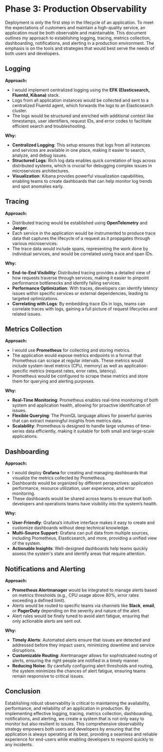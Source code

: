 # Phase 3: Production Observability

Deployment is only the first step in the lifecycle of an application. To meet the expectations of customers and maintain a high-quality service, an application must be both observable and maintainable. This document outlines my approach to establishing logging, tracing, metrics collection, dashboarding, notifications, and alerting in a production environment. The emphasis is on the tools and strategies that would best serve the needs of both users and developers.

## Logging

**Approach:**
- I would implement centralized logging using the **EFK (Elasticsearch, Fluentd, Kibana)** stack.
- Logs from all application instances would be collected and sent to a centralized Fluentd agent, which forwards the logs to an Elasticsearch cluster.
- The logs would be structured and enriched with additional context like timestamps, user identifiers, request IDs, and error codes to facilitate efficient search and troubleshooting.

**Why:**
- **Centralized Logging**: This setup ensures that logs from all instances and services are available in one place, making it easier to search, analyze, and debug issues.
- **Structured Logs**: Rich log data enables quick correlation of logs across distributed systems, which is crucial for debugging complex issues in microservices architectures.
- **Visualization**: Kibana provides powerful visualization capabilities, enabling teams to create dashboards that can help monitor log trends and spot anomalies early.

## Tracing

**Approach:**
- Distributed tracing would be established using **OpenTelemetry** and **Jaeger**.
- Each service in the application would be instrumented to produce trace data that captures the lifecycle of a request as it propagates through various microservices.
- The trace data would include spans, representing the work done by individual services, and would be correlated using trace and span IDs.

**Why:**
- **End-to-End Visibility**: Distributed tracing provides a detailed view of how requests traverse through services, making it easier to pinpoint performance bottlenecks and identify failing services.
- **Performance Optimization**: With traces, developers can identify latency issues within specific services or external dependencies, leading to targeted optimizations.
- **Correlating with Logs**: By embedding trace IDs in logs, teams can correlate traces with logs, gaining a full picture of request lifecycles and related issues.

## Metrics Collection

**Approach:**
- I would use **Prometheus** for collecting and storing metrics.
- The application would expose metrics endpoints in a format that Prometheus can scrape at regular intervals. These metrics would include system-level metrics (CPU, memory) as well as application-specific metrics (request rates, error rates, latency).
- Prometheus would be configured to scrape these metrics and store them for querying and alerting purposes.

**Why:**
- **Real-Time Monitoring**: Prometheus enables real-time monitoring of both system and application health, allowing for proactive identification of issues.
- **Flexible Querying**: The PromQL language allows for powerful queries that can extract meaningful insights from metrics data.
- **Scalability**: Prometheus is designed to handle large volumes of time-series data efficiently, making it suitable for both small and large-scale applications.

## Dashboarding

**Approach:**
- I would deploy **Grafana** for creating and managing dashboards that visualize the metrics collected by Prometheus.
- Dashboards would be organized by different perspectives: application performance, resource utilization, user experience, and error monitoring.
- These dashboards would be shared across teams to ensure that both developers and operations teams have visibility into the system’s health.

**Why:**
- **User-Friendly**: Grafana’s intuitive interface makes it easy to create and customize dashboards without deep technical knowledge.
- **Multi-Source Support**: Grafana can pull data from multiple sources, including Prometheus, Elasticsearch, and more, providing a unified view of the system.
- **Actionable Insights**: Well-designed dashboards help teams quickly assess the system's state and identify areas that require attention.

## Notifications and Alerting

**Approach:**
- **Prometheus Alertmanager** would be integrated to manage alerts based on metrics thresholds (e.g., CPU usage above 80%, error rates exceeding a defined limit).
- Alerts would be routed to specific teams via channels like **Slack**, **email**, or **PagerDuty** depending on the severity and nature of the alert.
- Alert rules would be finely tuned to avoid alert fatigue, ensuring that only actionable alerts are sent out.

**Why:**
- **Timely Alerts**: Automated alerts ensure that issues are detected and addressed before they impact users, minimizing downtime and service disruptions.
- **Customizable Routing**: Alertmanager allows for sophisticated routing of alerts, ensuring the right people are notified in a timely manner.
- **Reducing Noise**: By carefully configuring alert thresholds and routing, the system minimizes the chances of alert fatigue, ensuring teams remain responsive to critical issues.

## Conclusion

Establishing robust observability is critical to maintaining the availability, performance, and reliability of an application in production. By implementing effective logging, tracing, metrics collection, dashboarding, notifications, and alerting, we create a system that is not only easy to monitor but also resilient to issues. This comprehensive observability strategy empowers both users and developers by ensuring that the application is always operating at its best, providing a seamless and reliable experience for end-users while enabling developers to respond quickly to any incidents.

